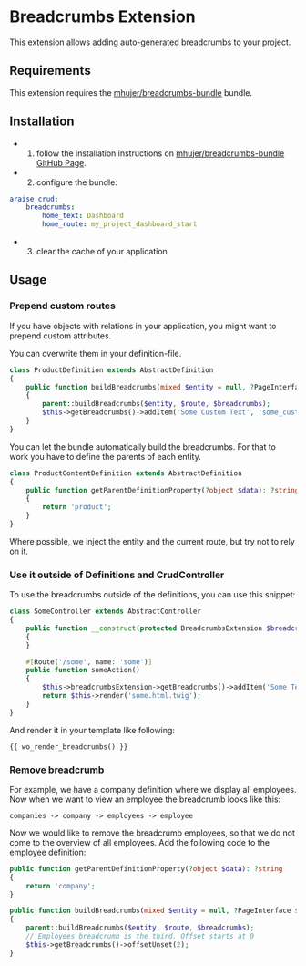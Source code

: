 # Breadcrumbs Extension

This extension allows adding auto-generated breadcrumbs to your project.

## Requirements
This extension requires the [mhujer/breadcrumbs-bundle](https://github.com/mhujer/BreadcrumbsBundle) bundle.

## Installation

- 1. follow the installation instructions on [mhujer/breadcrumbs-bundle GitHub Page](https://github.com/mhujer/BreadcrumbsBundle).
- 2. configure the bundle:

```yml
araise_crud:
    breadcrumbs:
        home_text: Dashboard
        home_route: my_project_dashboard_start
```

- 3. clear the cache of your application

## Usage

### Prepend custom routes

If you have objects with relations in your application, you might want to prepend custom attributes.

You can overwrite them in your definition-file. 

```php
class ProductDefinition extends AbstractDefinition
{
    public function buildBreadcrumbs(mixed $entity = null, ?PageInterface $route = null, ?Breadcrumbs $breadcrumbs = null): void
    {
        parent::buildBreadcrumbs($entity, $route, $breadcrumbs);   
        $this->getBreadcrumbs()->addItem('Some Custom Text', 'some_custom_route');
    }
}
```

You can let the bundle automatically build the breadcrumbs. For that to work you have to define the parents of each entity.

```php 
class ProductContentDefinition extends AbstractDefinition
{
    public function getParentDefinitionProperty(?object $data): ?string
    {
        return 'product';
    }
}
```

Where possible, we inject the entity and the current route, but try not to rely on it.

### Use it outside of Definitions and CrudController

To use the breadcrumbs outside of the definitions, you can use this snippet:

```php
class SomeController extends AbstractController
{
    public function __construct(protected BreadcrumbsExtension $breadcrumbsExtension)
    {
    }

    #[Route('/some', name: 'some')]
    public function someAction()
    {
        $this->breadcrumbsExtension->getBreadcrumbs()->addItem('Some Text', 'some_route');
        return $this->render('some.html.twig');
    }
}
```

And render it in your template like following:

```twig
{{ wo_render_breadcrumbs() }}
```

### Remove breadcrumb
For example, we have a company definition where we display all employees. Now when we want to view an employee the breadcrumb looks like this:

`companies -> company -> employees -> employee`

Now we would like to remove the breadcrumb employees, so that we do not come to the overview of all employees. Add the following code to the employee definition:

```php
public function getParentDefinitionProperty(?object $data): ?string
{
    return 'company';
}

public function buildBreadcrumbs(mixed $entity = null, ?PageInterface $route = null, ?Breadcrumbs $breadcrumbs = null): void
{
    parent::buildBreadcrumbs($entity, $route, $breadcrumbs);
    // Employees breadcrumb is the third. Offset starts at 0
    $this->getBreadcrumbs()->offsetUnset(2);
}
```
